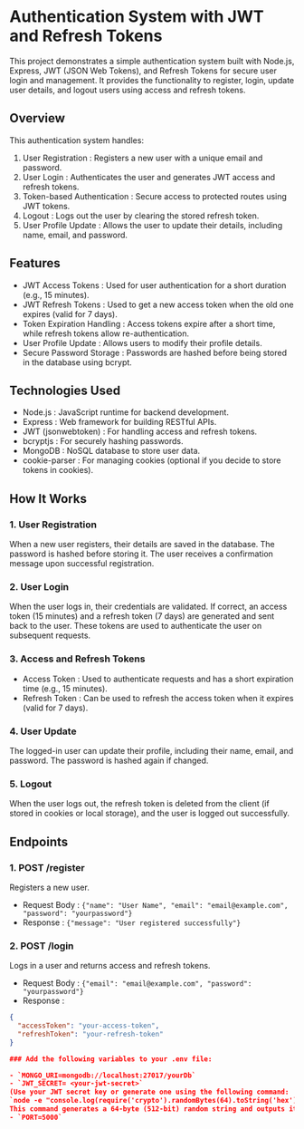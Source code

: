 # Authentication System with JWT and Refresh Tokens

This project demonstrates a simple authentication system built with Node.js, Express, JWT (JSON Web Tokens), and Refresh Tokens for secure user login and management. It provides the functionality to register, login, update user details, and logout users using access and refresh tokens.

## Overview

This authentication system handles:

1.  User Registration : Registers a new user with a unique email and password.
2.  User Login : Authenticates the user and generates JWT access and refresh tokens.
3.  Token-based Authentication : Secure access to protected routes using JWT tokens.
4.  Logout : Logs out the user by clearing the stored refresh token.
5.  User Profile Update : Allows the user to update their details, including name, email, and password.

## Features

-  JWT Access Tokens : Used for user authentication for a short duration (e.g., 15 minutes).
-  JWT Refresh Tokens : Used to get a new access token when the old one expires (valid for 7 days).
-  Token Expiration Handling : Access tokens expire after a short time, while refresh tokens allow re-authentication.
-  User Profile Update : Allows users to modify their profile details.
-  Secure Password Storage : Passwords are hashed before being stored in the database using bcrypt.

## Technologies Used

-  Node.js : JavaScript runtime for backend development.
-  Express : Web framework for building RESTful APIs.
-  JWT (jsonwebtoken) : For handling access and refresh tokens.
-  bcryptjs : For securely hashing passwords.
-  MongoDB : NoSQL database to store user data.
-  cookie-parser : For managing cookies (optional if you decide to store tokens in cookies).

## How It Works

### 1.  User Registration 

When a new user registers, their details are saved in the database. The password is hashed before storing it. The user receives a confirmation message upon successful registration.

### 2.  User Login 

When the user logs in, their credentials are validated. If correct, an access token (15 minutes) and a refresh token (7 days) are generated and sent back to the user. These tokens are used to authenticate the user on subsequent requests.

### 3.  Access and Refresh Tokens 

-  Access Token : Used to authenticate requests and has a short expiration time (e.g., 15 minutes).
-  Refresh Token : Can be used to refresh the access token when it expires (valid for 7 days).

### 4.  User Update 

The logged-in user can update their profile, including their name, email, and password. The password is hashed again if changed.

### 5.  Logout 

When the user logs out, the refresh token is deleted from the client (if stored in cookies or local storage), and the user is logged out successfully.

## Endpoints

### 1.  POST /register 

Registers a new user.

-  Request Body : `{"name": "User Name", "email": "email@example.com", "password": "yourpassword"}`
-  Response : `{"message": "User registered successfully"}`

### 2.  POST /login 

Logs in a user and returns access and refresh tokens.

-  Request Body : `{"email": "email@example.com", "password": "yourpassword"}`
-  Response : 
  ```json
  {
    "accessToken": "your-access-token",
    "refreshToken": "your-refresh-token"
  }

### Add the following variables to your .env file:

- `MONGO_URI=mongodb://localhost:27017/yourDb`
- `JWT_SECRET= <your-jwt-secret>`
  (Use your JWT secret key or generate one using the following command:
  `node -e "console.log(require('crypto').randomBytes(64).toString('hex'))"`)
  This command generates a 64-byte (512-bit) random string and outputs it as a 128-character hexadecimal string, useful for secure values in cryptographic applications.
- `PORT=5000`

